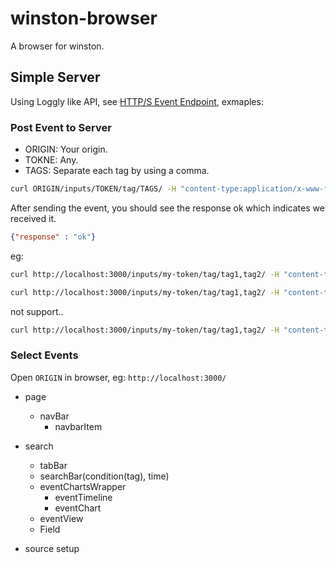 # winston-browser
A browser for winston.

## Simple Server

Using Loggly like API, see [HTTP/S Event Endpoint](https://www.loggly.com/docs/http-endpoint/), exmaples: 

### Post Event to Server

- ORIGIN: Your origin.
- TOKNE: Any.
- TAGS: Separate each tag by using a comma.

```bash
curl ORIGIN/inputs/TOKEN/tag/TAGS/ -H "content-type:application/x-www-form-urlencoded" -d "{\"message\":\"hello world\", \"from\":\"hoover\"}" 
```

After sending the event, you should see the response ok which indicates we received it.

```json
{"response" : "ok"}
```

eg: 

```bash
curl http://localhost:3000/inputs/my-token/tag/tag1,tag2/ -H "content-type:application/json" --data-binary "{\"message\":\"hello world\", \"from\":\"form hoover\"}"
```

```bash
curl http://localhost:3000/inputs/my-token/tag/tag1,tag2/ -H "content-type:text/plain" -d "hello world from text" 
```

not support..
```bash
curl http://localhost:3000/inputs/my-token/tag/tag1,tag2/ -H "content-type:application/x-www-form-urlencoded" -d "{\"message\":\"hello world\", \"from\":\"form hoover\"}" 
```

### Select Events

Open `ORIGIN` in browser, eg: `http://localhost:3000/`



- page
    - navBar
        - navbarItem

- search
    - tabBar
    - searchBar(condition(tag), time)
    - eventChartsWrapper
        - eventTimeline
        - eventChart
    - eventView
    - Field

- source setup